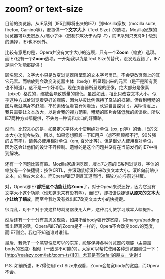 # zoom? or text-size

目前的浏览器，从IE系列（IE5到即将出来的IE7）到Mozilla家族（mozilla suite, firefox, Camino等），都提供一个**文字大小**（Text Size）的选项。Mozilla家族的浏览器可以无限放大/缩小字体（限制只取决于内存 :?），而IE系列只支持5个级别的选择，IE7也不例外。

比较有意思的是，Opera并没有文字大小的选项，只有一个**Zoom**（缩放）选项。而IE7也有一个**Zoom**选项，一开始我以为是Text Size的替代，没发现我错了，IE7是两个功能都提供！

顾名思义，文字大小只是改变浏览器所呈现的文本字号而已，不会更改页面上的其它元素。而缩放则会改变浏览器主体（body）所呈现出来的元素（是不是所有我也不知道）。这不是一个好消息。现在浏览器所呈现的图像，绝大部分是像素（pixel）格式的，缩放会导致质量的降低。虽然如此，相比只改变文本大小，似乎这种方式给浏览着更好的观感，因为从按比例保持了原站的框架。但看到粗糙的图片我就满身不舒服，不知道诸位看官有何看法，欢迎留言探讨 :)。某种情度上，我只需要让文本放大，以适合我的视力范围，粗糙的图片会降低我的阅读欲。所以IE7两种方式都提供，不失为一种调和众口的好策略。

然而，比较恶心的是，如果定义字体大小使用绝对单位（px, pt等）的话，IE的文本大小功能会失效。所以，如果您想照顾一下IE用户（想不照顾都不行，90%强的占有率），请务必使用相对单位（em, 百分比等）。但是很少人使用相对单位，因为这会让他们的设计不可控制。遗憾的是这个问题并没有在当前发行的IE7中得到解决。

还有一个问题比较有趣。Mozilla家族浏览器，版本7之前的IE系列浏览器，字体的缩放有一个快捷键：按住CRTL，并滚动鼠标滚轮来改变文本大小。滚轮向前缩小文本，向后放大文本。而Opera和IE7则反其道而行，缩放方向与前述相反。

对，Opera跟IE7**都把这个功能让给Zoom**了，对于Opera来说还好，因为它没有文字大小这个功能（谁知道未来有没有呢），而IE7，却把该快捷键**从原来的文本大小让给了缩放**，而至今我也没有找出IE7改变文本大小的快捷键。

很混乱，对不？对于我这样的浏览器使用大户，这种混乱使学习成本大幅提升。

然后还有一个十分有意思的现象，如果不给body强行定宽度，只margin/padding留出距离的话，Opera和IE7的Zoom是不一样的，Opera不会改变body的宽度，而IE7则会。我也不知道谁对谁错。

最后，我做了一个兼容性还可以的东东，能够保持各种浏览器的观感（主要是body的宽度）相似（一致是不可能的）。大家可以帮忙使用各种浏览器测试一下：[http://realazy.com/lab/zoom-ts/][0]，尤其是有Safari的朋友，谢谢 :)

P.S. 如前所述，IE7得使用Text Size来观看，Zoom会加宽body的宽度，而Opera不会。

[0]: http://realazy.com/lab/zoom-ts/
